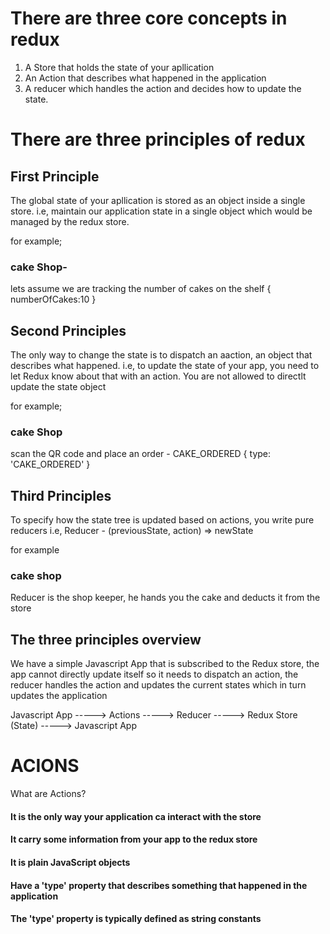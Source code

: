 # There are three core concepts in redux #
1. A Store that holds the state of your apllication
2. An Action that describes what happened in the application
3. A reducer which handles the action and decides how to update the state.

# There are three principles of redux #
## First Principle ## 
The global state of your apllication is stored as an object inside a single store.
i.e, maintain our application state in a single object which would be managed by the redux store.

for example;
### cake Shop- ###
lets assume we are tracking the number of cakes on the shelf
{
numberOfCakes:10
}

## Second Principles ##
The only way to change the state is to dispatch an aaction, an object that describes what happened.
i.e, to update the state of your app, you need to let Redux know about that with an action. You are not allowed to directlt update the state object

for example;
### cake Shop ###
scan the QR code and place an order - CAKE_ORDERED
{
type: 'CAKE_ORDERED'
}

## Third Principles ##
To specify how the state tree is updated based on actions, you write pure reducers
i.e, Reducer - (previousState, action) => newState

for example 
### cake shop ###
Reducer is the shop keeper, he hands you the cake and deducts it from the store

## The three principles overview ##
We have a simple Javascript App that is subscribed to the Redux store, the app cannot directly update itself so it needs to dispatch an action, the reducer handles the action and updates the current states which in turn updates the application

Javascript App -----> Actions -----> Reducer -----> Redux Store (State) -----> Javascript App


# ACIONS #
What are Actions?
#### It is the only way your application ca interact with the store ####
#### It carry some information from your app to the redux store ####

#### It is plain JavaScript objects ####

#### Have a 'type' property that describes something that happened in the application ####

#### The 'type' property is typically defined as string constants ####
